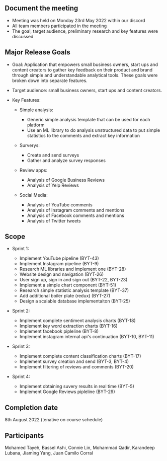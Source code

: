 ## Document the meeting

- Meeting was held on Monday 23rd May 2022 within our discord
- All team members participated in the meeting
- The goal, target audience, preliminary research and key features were discussed

## Major Release Goals

- Goal: Application that empowers small business owners, start ups and content creators to gather key feedback on their product and brand through simple and understandable analytical tools. These goals were broken down into separate features.
- Target audience: small business owners, start ups and content creators.

- Key Features:

  - Simple analysis:

    - Generic simple analysis template that can be used for each platform
    - Use an ML library to do analysis unstructured data to put simple statistics to the comments and extract key information

  - Surverys:

    - Create and send surveys
    - Gather and analyze survey responses

  - Review apps:

    - Analysis of Google Business Reviews
    - Analysis of Yelp Reviews

  - Social Media:
    - Analysis of YouTube comments
    - Analysis of Instagram comments and mentions
    - Analysis of Facebook comments and mentions
    - Analysis of Twitter tweets

## Scope

- Sprint 1:

  - Implement YouTube pipeline (BYT-43)
  - Implement Instagram pipeline (BYT-9)
  - Research ML libraries and implement one (BYT-28)
  - Website design and navigation (BYT-26)
  - User sign up, sign in and sign out (BYT-22, BYT-23)
  - Implement a simple chart component (BYT-51)
  - Research simple statistic analysis template (BYT-37)
  - Add additional boiler plate (redux) (BYT-27)
  - Design a scalable database implementaiton (BYT-25)

- Sprint 2:

  - Implement complete sentiment analysis charts (BYT-18)
  - Implement key word extraction charts (BYT-16)
  - Implement facebook pipleline (BYT-8)
  - Implement instagram internal api's continuation (BYT-10, BYT-11)

- Sprint 3:

  - Implement complete content classification charts (BYT-17)
  - Implement survey creation and send (BYT-3, BYT-4)
  - Implement filtering of reviews and comments (BYT-20)

- Sprint 4:
  - Implement obtaining suvery results in real time (BYT-5)
  - Implement Google Reviews pipleline (BYT-29)

## Completion date

8th August 2022 (tenative on course schedule)

## Participants

Mohamed Tayeh, Bassel Ashi, Connie Lin, Mohammad Qadir, Karandeep Lubana, Jiaming Yang, Juan Camilo Corral

